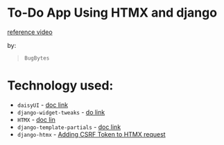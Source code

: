 # To-Do App Using HTMX and django

[reference video](https://youtu.be/akd7u69k27k)

by:

> `BugBytes`

# Technology used:

- `daisyUI` - [doc link](https://daisyui.com/)
- `django-widget-tweaks` - [do link](https://pypi.org/project/django-widget-tweaks/)
- `HTMX` - [doc lin](https://htmx.org/docs/#installing)
- `django-template-partials` - [doc link](https://github.com/carltongibson/django-template-partials)
- `django-htmx` - [Adding CSRF Token to HTMX request](https://django-htmx.readthedocs.io/en/latest/tips.html)
